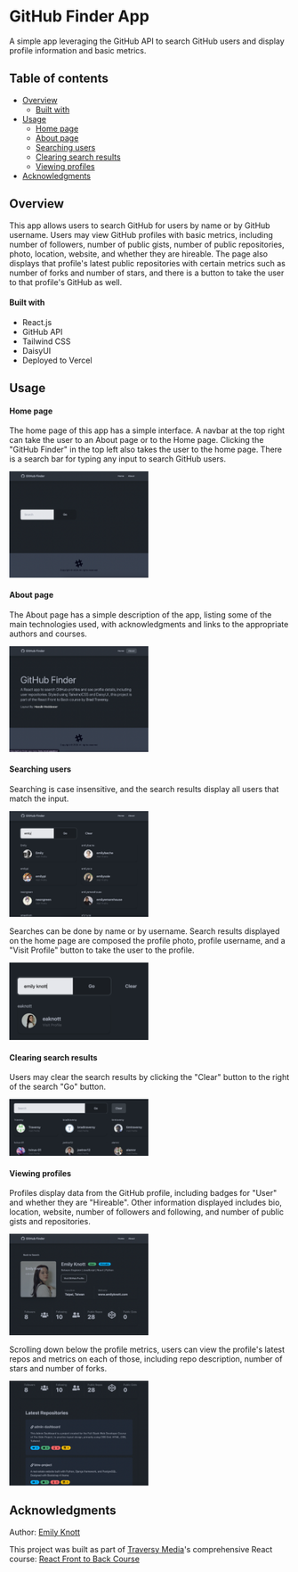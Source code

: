# GitHub Finder App

A simple app leveraging the GitHub API to search GitHub users and display profile information and basic metrics.

## Table of contents

- [Overview](#overview)
  - [Built with](#built-with)
- [Usage](#usage)
  - [Home page](#home-page)
  - [About page](#about-page)
  - [Searching users](#searching-users)
  - [Clearing search results](#clearing-search-results)
  - [Viewing profiles](#viewing-profiles)
- [Acknowledgments](#acknowledgments)

## Overview

This app allows users to search GitHub for users by name or by GitHub username. Users may view GitHub profiles with basic metrics, including number of followers, number of public gists, number of public repositories, photo, location, website, and whether they are hireable. The page also displays that profile's latest public repositories with certain metrics such as number of forks and number of stars, and there is a button to take the user to that profile's GitHub as well.

#### Built with

- React.js
- GitHub API
- Tailwind CSS
- DaisyUI
- Deployed to Vercel

## Usage

#### Home page

The home page of this app has a simple interface. A navbar at the top right can take the user to an About page or to the Home page. Clicking the "GitHub Finder" in the top left also takes the user to the home page. There is a search bar for typing any input to search GitHub users.

<img src="./src/png/initialView.png" width="250">

#### About page

The About page has a simple description of the app, listing some of the main technologies used, with acknowledgments and links to the appropriate authors and courses.

<img src="./src/png/aboutPage.png" width="250">

#### Searching users

Searching is case insensitive, and the search results display all users that match the input.

<img src="./src/png/searchResults.png" width="250">

Searches can be done by name or by username. Search results displayed on the home page are composed the profile photo, profile username, and a "Visit Profile" button to take the user to the profile.

<img src="./src/png/searchByName.png" width="250">

#### Clearing search results

Users may clear the search results by clicking the "Clear" button to the right of the search "Go" button.

<img src="./src/png/clearSearchButton.png" width="250">

#### Viewing profiles

Profiles display data from the GitHub profile, including badges for "User" and whether they are "Hireable". Other information displayed includes bio, location, website, number of followers and following, and number of public gists and repositories.

<img src="./src/png/profileView.png" width="250">

Scrolling down below the profile metrics, users can view the profile's latest repos and metrics on each of those, including repo description, number of stars and number of forks.

<img src="./src/png/latestRepos.png" width="250">

## Acknowledgments

Author: [Emily Knott](www.emilyknott.com)

This project was built as part of [Traversy Media](https://github.com/bradtraversy)'s comprehensive React course: [React Front to Back Course](https://www.traversymedia.com/Modern-React-Front-To-Back-Course)
